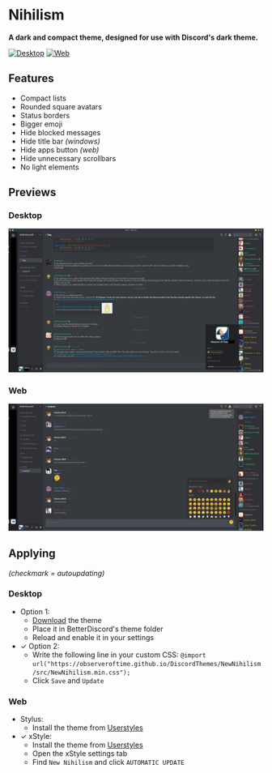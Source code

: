 # Nihilism

**A dark and compact theme, designed for use with Discord's dark theme.**

[![Desktop](https://img.shields.io/badge/Desktop-v1.0.3-yellowgreen.svg)](src/NewNihilism.css)
[![Web](https://img.shields.io/badge/Web-v1.0.3-brightgreen.svg)](userstyles/NewNihilism.css)

## Features

- Compact lists
- Rounded square avatars
- Status borders
- Bigger emoji
- Hide blocked messages
- Hide title bar _(windows)_
- Hide apps button _(web)_
- Hide unnecessary scrollbars
- No light elements

## Previews

### Desktop
![Desktop](img/preview.png)

### Web
![Web](userstyles/preview.png)

## Applying

_(checkmark = autoupdating)_

### Desktop
- Option 1:
  - [Download](https://betterdiscord.net/ghdl?id=1345) the theme
  - Place it in BetterDiscord's theme folder
  - Reload and enable it in your settings
- ✓ Option 2:
  - Write the following line in your custom CSS: `@import url("https://observeroftime.github.io/DiscordThemes/NewNihilism/src/NewNihilism.min.css");`
  - Click `Save` and `Update`

### Web

- Stylus:
  - Install the theme from [Userstyles](https://userstyles.org/styles/147291/)
- ✓ xStyle:
  - Install the theme from [Userstyles](https://userstyles.org/styles/147291/)
  - Open the xStyle settings tab
  - Find `New Nihilism` and click `AUTOMATIC UPDATE`